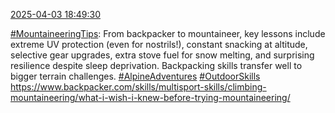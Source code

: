 [2025-04-03 18:49:30](https://mstdn.social/@hill_wanderer/114275527583024566)

<a href="https://mstdn.social/tags/MountaineeringTips" class="mention hashtag" rel="tag">#MountaineeringTips</a>: From backpacker to mountaineer, key lessons include extreme UV protection (even for nostrils!), constant snacking at altitude, selective gear upgrades, extra stove fuel for snow melting, and surprising resilience despite sleep deprivation. Backpacking skills transfer well to bigger terrain challenges. <a href="https://mstdn.social/tags/AlpineAdventures" class="mention hashtag" rel="tag">#AlpineAdventures</a> <a href="https://mstdn.social/tags/OutdoorSkills" class="mention hashtag" rel="tag">#OutdoorSkills</a> <a href="https://www.backpacker.com/skills/multisport-skills/climbing-mountaineering/what-i-wish-i-knew-before-trying-mountaineering/" target="_blank" rel="nofollow noopener noreferrer" translate="no">https://www.backpacker.com/skills/multisport-skills/climbing-mountaineering/what-i-wish-i-knew-before-trying-mountaineering/</a>